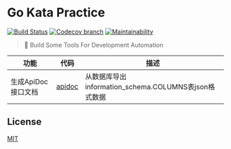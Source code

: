 # Go Kata Practice
  [![Build Status][travis-image]][travis-url]
  [![Codecov branch][codecov-image]][codecov-url]
  [![Maintainability][codeclimate-image]][codeclimate-url]


> 🍰 Build Some Tools For Development Automation

| 功能 | 代码 | 描述 |
| --- | --- | --- |
| 生成ApiDoc接口文档 | [apidoc](./comment/apidoc.go) | 从数据库导出information_schema.COLUMNS表json格式数据 |

## License

  [MIT](./LICENSE)

[travis-image]: https://img.shields.io/travis/liuwill/dev-tools-go/master.svg?style=flat-square
[travis-url]: https://travis-ci.org/liuwill/dev-tools-go
[codecov-image]: https://img.shields.io/codecov/c/github/liuwill/dev-tools-go.svg?style=flat-square
[codecov-url]: https://codecov.io/gh/liuwill/dev-tools-go
[codeclimate-image]: https://api.codeclimate.com/v1/badges/857f2553e245996efc10/maintainability
[codeclimate-url]: https://codeclimate.com/github/liuwill/dev-tools-go/maintainability
